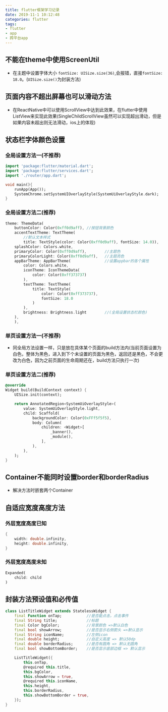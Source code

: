 ```yaml
---
title: flutter框架学习记录
date: 2019-11-1 10:12:48
categories: flutter
tags: 
- flutter
- app
- 跨平台app
---
```


## 不能在theme中使用ScreenUtil
* 在主题中设置字体大小 `fontSize: UISize.size(36)`,会报错，直接`fontSize: 18.0`。(`UISize.size()`为封装方法)

## 页面内容不超出屏幕也可以滑动方法
* 在ReactNative中可以使用ScrollView中达到此效果，在flutter中使用ListView来实现此效果(SingleChildScrollView虽然可以实现超出滑动，但是如果内容未超出则无法滑动，ios上的体现)

## 状态栏字体颜色设置

### 全局设置方法一(不推荐)
```dart
import 'package:flutter/material.dart';
import 'package:flutter/services.dart';
import './router/app.dart';

void main(){
    runApp(App());
    SystemChrome.setSystemUIOverlayStyle(SystemUiOverlayStyle.dark);
}
```

### 全局设置方法二(推荐)
```dart
theme: ThemeData(
    buttonColor: Color(0xff0d9aff), //按钮背景颜色
    accentTextTheme: TextTheme(
        //默认文本样式
        title: TextStyle(color: Color(0xff0d9aff), fontSize: 14.0)),
    splashColor: Colors.white,
    primaryColor: Color(0xff0d9aff),        //主题色 
    primaryColorLight: Color(0xff0d9aff),   //主题亮色
    appBarTheme: AppBarTheme(               //设置appbar的各个属性
        color: Colors.white,
        iconTheme: IconThemeData(
            color: Color(0xff373737)
        ),
        textTheme: TextTheme(
            title: TextStyle(
                color: Color(0xff373737),
                fontSize: 18.0
            )
        ),
        brightness: Brightness.light        //(全局设置状态栏颜色)
    ),
    ),
```

### 单页设置方法一(不推荐)
* 同全局方法设置一样，只是放在具体某个页面的build方法内(当前页面设置为白色，整体为黑色，进入到下个未设置的页面为黑色，返回还是黑色，不会更改为白色，因为之前页面的生命周期还在，build方法只执行一次)

### 单页设置方法二(推荐)
```dart
@override
Widget build(BuildContext context) {
    UISize.init(context);

    return AnnotatedRegion<SystemUiOverlayStyle>(
        value: SystemUiOverlayStyle.light,
        child: Scaffold(
            backgroundColor: Color(0xFFf5f5f5),
            body: Column(
                children: <Widget>[
                    _banner(),
                    _module(),
                ],
            ),
        ),
    );
}
```

## Container不能同时设置border和borderRadius
* 解决方法时嵌套两个Container

## 自适应宽度高度方法

### 外层宽度高度已知
```dart
{
    width: double.infinity,
    height: double.infinity,
}
```

### 外层宽度高度未知
```dart
Expanded(
    child: child
)
```


## 封装方法预设值和必传值
```dart
class ListTitleWidget extends StatelessWidget {
    final Function onTap;           //是否能点击，点击事件
    final String title;             //标题
    final Color bgColor;            //背景颜色 =>默认白色
    final bool showArrow;           //是否显示右侧箭头 =>默认显示
    final String iconName;          //左侧icon
    final double height;            //自定义高度 => 默认50dp
    final double borderRadius;      //是否有圆角 => 默认无圆角
    final bool showBottomBorder;    //是否显示底部边框 => 默认显示

    ListTitleWidget({
        this.onTap,
        @required this.title,
        this.bgColor,
        this.showArrow = true,
        @required this.iconName,
        this.height,
        this.borderRadius,
        this.showBottomBorder = true,
    });
}
```